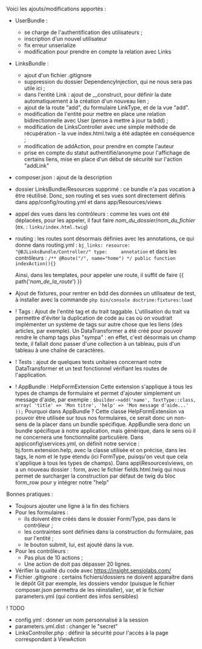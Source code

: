 Voici les ajouts/modifications apportés :
- UserBundle : 
    - se charge de l'authentification des utilisateurs ;
    - inscription d'un nouvel utilisateur
    - fix erreur unserialize
    - modification pour prendre en compte la relation avec Links
- LinksBundle : 
    - ajout d'un fichier .gitignore
    - suppression du dossier DependencyInjection, qui ne nous sera pas utile ici ;
    - dans l'entité Link : ajout de __construct, pour définir la date automatiquement à la création d'un nouveau lien ;
    - ajout de la route "add", du formulaire LinkType, et de la vue "add".
    - modification de l'entité pour mettre en place une relation bidirectionnelle avec User (pense à mettre à jour ta bdd) ;
    - modification de LinksController avec une simple méthode de récupération - la vue index.html.twig a été adaptée en conséquence ;
    - modification de addAction, pour prendre en compte l'auteur
    - prise en compte du statut authentifié/anonyme pour l'affichage de certains liens, mise en place d'un début de sécurité sur l'action "addLink"
- composer.json : ajout de la description
- dossier LinksBundle/Resources supprimé : ce bundle n'a pas vocation à être réutilisé. Donc, son routing et ses vues 
sont directement définis dans app/config/routing.yml et dans app/Resources/views
- appel des vues dans les contrôleurs : comme les vues ont été déplacées, pour les appeler, il faut faire _nom_du_dossier_/_nom_du_fichier_
(ex. : `links/index.html.twig`)
- routing : les routes sont désormais définies avec les annotations, ce qui donne dans routing.yml :
    `bj_links:
        resource: "@BJLinksBundle/Controller/"
        type:     annotation`
    et dans les contrôleurs :
    `/**
      @Route("/", name="home")
     */
    public function indexAction(){}`
    
    Ainsi, dans les templates, pour appeler une route, il suffit de faire {{ path('_nom_de_la_route_') }}
- Ajout de fixtures, pour rentrer en bdd des données un utilisateur de test, à installer avec la commande `php bin/console doctrine:fixtures:load`
- ! Tags : Ajout de l'entité tag et du trait taggable. 
    L'utilisation du trait va permettre d'éviter la duplication de code au cas où on voudrait implémenter un système de tags sur autre chose que les liens (des articles, par exemple).
    Un DataTransformer a été créé pour pouvoir rendre le champ tags plus "sympa" : en effet, c'est désormais un champ texte, il fallait donc passer d'une collection à un tableau, puis d'un tableau à une chaîne de caractères.
- ! Tests : ajout de quelques tests unitaires concernant notre DataTransformer et un test fonctionnel vérifiant les routes de l'application.
- ! AppBundle : HelpFormExtension
    Cette extension s'applique à tous les types de champs de formulaire et permet d'ajouter simplement un message d'aide, par exemple :
    `$builder->add('name', TextType::class, array(
        'title' => 'Mon titre',
        'help' => 'Mon message d'aide...'
    ));`
    Pourquoi dans AppBundle ? Cette classe HelpFormExtension va pouvoir être utilisée sur tous nos formulaires, ce serait donc un non-sens de la placer dans un bundle spécifique.
    AppBundle sera donc un bundle spécifique à notre application, mais générique, dans le sens où il ne concernera une fonctionnalité particulière.
    Dans app\config\services.yml, on définit notre service : bj.form.extension.help, avec la classe utilisée et on précise, dans les tags, le nom et le type étendu (ici FormType, puisqu'on veut que cela s'applique à tous les types de champs).
    Dans app\Resources\views, on a un nouveau dossier : form, avec le fichier fields.html.twig qui nous permet de surcharger la construction par défaut de twig du bloc form_row pour y intégrer notre "help"
    
Bonnes pratiques :
- Toujours ajouter une ligne à la fin des fichiers
- Pour les formulaires : 
    - ils doivent être créés dans le dossier Form/Type, pas dans le contrôleur ;
    - les contraintes sont définies dans la construction du formulaire, pas sur l'entité ;
    - le bouton submit, lui, est ajouté dans la vue.
- Pour les contrôleurs :
    - Pas plus de 10 actions ;
    - Une action de doit pas dépasser 20 lignes.
- Vérifier la qualité du code avec https://insight.sensiolabs.com/
- Fichier .gitignore : certains fichiers/dossiers ne doivent apparaître dans le dépôt Git par exemple, les dossiers
vendor (puisque le fichier composer.json permettra de les réinstaller), var, et le fichier parameters.yml (qui contient
des infos sensibles)

! TODO
- config.yml : donner un nom personnalisé à la session
- parameters.yml.dist : changer le "secret"
- LinksController.php : définir la sécurité pour l'accès à la page correspondant à ViewAction
